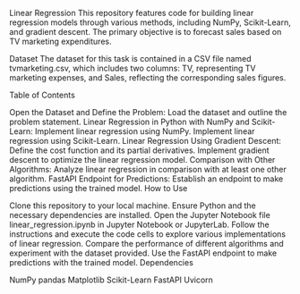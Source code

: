 Linear Regression
This repository features code for building linear regression models through various methods, including NumPy, Scikit-Learn, and gradient descent. The primary objective is to forecast sales based on TV marketing expenditures.

Dataset
The dataset for this task is contained in a CSV file named tvmarketing.csv, which includes two columns: TV, representing TV marketing expenses, and Sales, reflecting the corresponding sales figures.

Table of Contents

Open the Dataset and Define the Problem: Load the dataset and outline the problem statement.
Linear Regression in Python with NumPy and Scikit-Learn:
Implement linear regression using NumPy.
Implement linear regression using Scikit-Learn.
Linear Regression Using Gradient Descent:
Define the cost function and its partial derivatives.
Implement gradient descent to optimize the linear regression model.
Comparison with Other Algorithms: Analyze linear regression in comparison with at least one other algorithm.
FastAPI Endpoint for Predictions: Establish an endpoint to make predictions using the trained model.
How to Use

Clone this repository to your local machine.
Ensure Python and the necessary dependencies are installed.
Open the Jupyter Notebook file linear_regression.ipynb in Jupyter Notebook or JupyterLab.
Follow the instructions and execute the code cells to explore various implementations of linear regression.
Compare the performance of different algorithms and experiment with the dataset provided.
Use the FastAPI endpoint to make predictions with the trained model.
Dependencies

NumPy
pandas
Matplotlib
Scikit-Learn
FastAPI
Uvicorn
